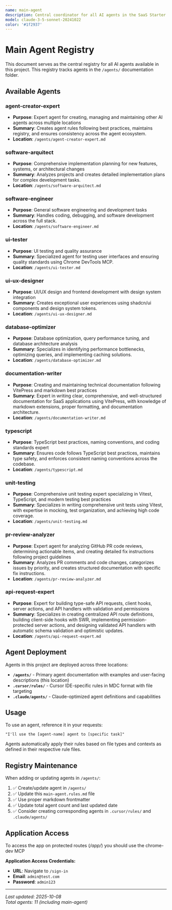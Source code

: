 ```yaml
---
name: main-agent
description: Central coordinator for all AI agents in the SaaS Starter project. Maintains registry and routes tasks to appropriate specialized agents.
model: claude-3-5-sonnet-20241022
color: '#1f2937'
---
```


# Main Agent Registry

This document serves as the central registry for all AI agents available in this project. This registry tracks agents in the `/agents/` documentation folder.

## Available Agents

### agent-creator-expert

- **Purpose**: Expert agent for creating, managing and maintaining other AI agents across multiple locations
- **Summary**: Creates agent rules following best practices, maintains registry, and ensures consistency across the agent ecosystem.
- **Location**: `/agents/agent-creator-expert.md`

### software-arquitect

- **Purpose**: Comprehensive implementation planning for new features, systems, or architectural changes
- **Summary**: Analyzes projects and creates detailed implementation plans for complex development tasks.
- **Location**: `/agents/software-arquitect.md`

### software-engineer

- **Purpose**: General software engineering and development tasks
- **Summary**: Handles coding, debugging, and software development across the full stack.
- **Location**: `/agents/software-engineer.md`

### ui-tester

- **Purpose**: UI testing and quality assurance
- **Summary**: Specialized agent for testing user interfaces and ensuring quality standards using Chrome DevTools MCP.
- **Location**: `/agents/ui-tester.md`

### ui-ux-designer

- **Purpose**: UI/UX design and frontend development with design system integration
- **Summary**: Creates exceptional user experiences using shadcn/ui components and design system tokens.
- **Location**: `/agents/ui-ux-designer.md`

### database-optimizer

- **Purpose**: Database optimization, query performance tuning, and database architecture analysis
- **Summary**: Specializes in identifying performance bottlenecks, optimizing queries, and implementing caching solutions.
- **Location**: `/agents/database-optimizer.md`

### documentation-writer

- **Purpose**: Creating and maintaining technical documentation following VitePress and markdown best practices
- **Summary**: Expert in writing clear, comprehensive, and well-structured documentation for SaaS applications using VitePress, with knowledge of markdown extensions, proper formatting, and documentation architecture.
- **Location**: `/agents/documentation-writer.md`

### typescript

- **Purpose**: TypeScript best practices, naming conventions, and coding standards expert
- **Summary**: Ensures code follows TypeScript best practices, maintains type safety, and enforces consistent naming conventions across the codebase.
- **Location**: `/agents/typescript.md`

### unit-testing

- **Purpose**: Comprehensive unit testing expert specializing in Vitest, TypeScript, and modern testing best practices
- **Summary**: Specializes in writing comprehensive unit tests using Vitest, with expertise in mocking, test organization, and achieving high code coverage.
- **Location**: `/agents/unit-testing.md`

### pr-review-analyzer

- **Purpose**: Expert agent for analyzing GitHub PR code reviews, determining actionable items, and creating detailed fix instructions following project guidelines
- **Summary**: Analyzes PR comments and code changes, categorizes issues by priority, and creates structured documentation with specific fix instructions.
- **Location**: `/agents/pr-review-analyzer.md`

### api-request-expert

- **Purpose**: Expert for building type-safe API requests, client hooks, server actions, and API handlers with validation and permissions
- **Summary**: Specializes in creating centralized API route definitions, building client-side hooks with SWR, implementing permission-protected server actions, and designing validated API handlers with automatic schema validation and optimistic updates.
- **Location**: `/agents/api-request-expert.md`

## Agent Deployment

Agents in this project are deployed across three locations:

- **`/agents/`** - Primary agent documentation with examples and user-facing descriptions (this location)
- **`.cursor/rules/`** - Cursor IDE-specific rules in MDC format with file targeting
- **`.claude/agents/`** - Claude-optimized agent definitions and capabilities

## Usage

To use an agent, reference it in your requests:

```
"I'll use the [agent-name] agent to [specific task]"
```

Agents automatically apply their rules based on file types and contexts as defined in their respective rule files.

## Registry Maintenance

When adding or updating agents in `/agents/`:

1. ✅ Create/update agent in `/agents/`
2. ✅ Update this `main-agent.rules.md` file
3. ✅ Use proper markdown frontmatter
4. ✅ Update total agent count and last updated date
5. ✅ Consider creating corresponding agents in `.cursor/rules/` and `.claude/agents/`

## Application Access

To access the app on protected routes (_/app/_) you should use the chrome-dev MCP

**Application Access Credentials:**

- **URL**: Navigate to `/sign-in`
- **Email**: `admin@test.com`
- **Password**: `admin123`

---

_Last updated: 2025-10-08_  
_Total agents: 11 (including main-agent)_
